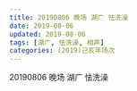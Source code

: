 ```yaml
---
title: 20190806 晚场 湖广 怯洗澡
date: 2019-08-06
updated: 2019-08-06
tags: [湖广, 怯洗澡, 相声]
categories: (2019)己亥年场次
---
```

20190806 晚场 湖广 怯洗澡